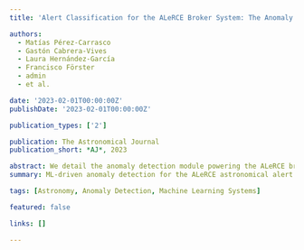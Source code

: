 ```yaml
---
title: 'Alert Classification for the ALeRCE Broker System: The Anomaly Detector'

authors:
  - Matías Pérez-Carrasco
  - Gastón Cabrera-Vives
  - Laura Hernández-García
  - Francisco Förster
  - admin
  - et al.

date: '2023-02-01T00:00:00Z'
publishDate: '2023-02-01T00:00:00Z'

publication_types: ['2']

publication: The Astronomical Journal
publication_short: *AJ*, 2023

abstract: We detail the anomaly detection module powering the ALeRCE broker, combining machine learning and astronomical domain knowledge to triage time-domain alerts.
summary: ML-driven anomaly detection for the ALeRCE astronomical alert broker.

tags: [Astronomy, Anomaly Detection, Machine Learning Systems]

featured: false

links: []

---
```

